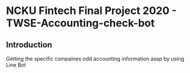# NCKU Fintech Final Project 2020 - TWSE-Accounting-check-bot
## Introduction
Getting the specific compaines odd accounting information asap by using Line Bot
